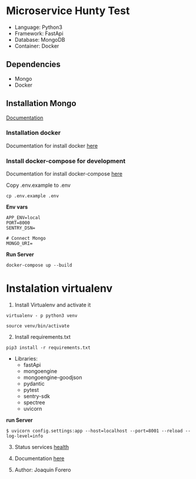# Microservice Hunty Test

-   Language: Python3
-   Framework: FastApi
-   Database: MongoDB
-   Container: Docker


## Dependencies

- Mongo
- Docker

## Installation Mongo

[Documentation](https://www.mongodb.com/docs/manual/installation/)


### Installation docker

Documentation for install docker [here](https://docs.docker.com/engine/install/)

### Install docker-compose for development

Documentation for install docker-compose [here](https://docs.docker.com/compose/install/)

Copy .env.example to .env
```
cp .env.example .env
```

**Env vars**

```
APP_ENV=local
PORT=8000
SENTRY_DSN=

# Connect Mongo
MONGO_URI=
```

**Run Server**
```
docker-compose up --build
```

# Instalation virtualenv

1.  Install Virtualenv and activate it

```
virtualenv - p python3 venv
```

```
source venv/bin/activate
```

2.  Install requirements.txt

```
pip3 install -r requirements.txt
```
-   Libraries:
    - fastApi
    - mongoengine
    - mongoengine-goodjson
    - pydantic
    - pytest
    - sentry-sdk
    - spectree
    - uvicorn

**run Server**
```
$ uvicorn config.settings:app --host=localhost --port=8001 --reload --log-level=info
```


3. Status services [health](https://0.0.0.0:8001/health)


4. Documentation
[here](https://0.0.0.0:8001/docs)


5. Author: Joaquin Forero

